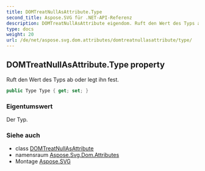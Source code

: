 ```yaml
---
title: DOMTreatNullAsAttribute.Type
second_title: Aspose.SVG für .NET-API-Referenz
description: DOMTreatNullAsAttribute eigendom. Ruft den Wert des Typs ab oder legt ihn fest.
type: docs
weight: 20
url: /de/net/aspose.svg.dom.attributes/domtreatnullasattribute/type/
---
```

## DOMTreatNullAsAttribute.Type property

Ruft den Wert des Typs ab oder legt ihn fest.

```csharp
public Type Type { get; set; }
```

### Eigentumswert

Der Typ.

### Siehe auch

* class [DOMTreatNullAsAttribute](../)
* namensraum [Aspose.Svg.Dom.Attributes](../../domtreatnullasattribute/)
* Montage [Aspose.SVG](../../../)


